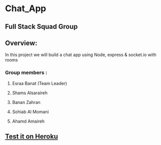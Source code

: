# Chat_App

## Full Stack Squad Group

## Overview:

In this project we will build a chat app using Node, express & socket.io with rooms


### Group members :

1. Esraa Banat (Team Leader)

2. Shams Alsaraireh

3. Banan Zahran

4. Sohiab Al Momani

5. Ahamd Amaireh


## [**Test it on Heroku**](https://dashboard.heroku.com/apps/movie-js/deploy/github)
